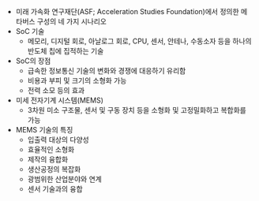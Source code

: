 - 미래 가속화 연구재단(ASF; Acceleration Studies Foundation)에서 정의한 메타버스 구성의 네 가지 시나리오
- SoC 기술
	- 메모리, 디지털 회로, 아날로그 회로, CPU, 센서, 안테나, 수동소자 등을 하나의 반도체 칩에 집적하는 기술
- SoC의 장점
	- 급속한 정보통신 기술의 변화와 경쟁에 대응하기 유리함
	- 비용과 부피 및 크기의 소형화 가능
	- 전력 소모 등의 효과
- 미세 전자기계 시스템(MEMS)
	- 3차원 미소 구조물, 센서 및 구동 장치 등을 소형화 및 고정밀화하고 복합화를 가능
- MEMS 기술의 특징
	- 입출력 대상의 다양성
	- 효율적인 소형화
	- 제작의 융합화
	- 생산공정의 복잡화
	- 광범위한 산업분야와 연계
	- 센서 기술과의 융합